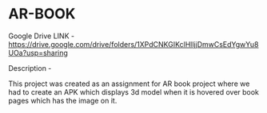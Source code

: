 # AR-BOOK

Google Drive LINK - https://drive.google.com/drive/folders/1XPdCNKGIKclHlljjDmwCsEdYgwYu8UOa?usp=sharing

Description -

This project was created as an assignment for AR book project where we had to create an APK which displays 3d model when it is hovered over book pages which has the image on it.

